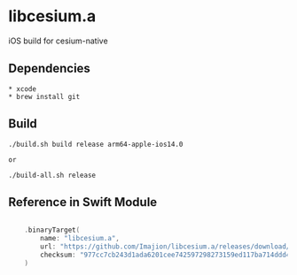 # libcesium.a
iOS build for cesium-native

## Dependencies

    * xcode
    * brew install git


## Build

    ./build.sh build release arm64-apple-ios14.0

    or

    ./build-all.sh release


## Reference in Swift Module

``` swift

    .binaryTarget(
        name: "libcesium.a",
        url: "https://github.com/Imajion/libcesium.a/releases/download/r2/libcesium.a.xcframework.zip",
        checksum: "977cc7cb243d1ada6201cee742597298273159ed117ba714ddd42558fd264629"
    )

```